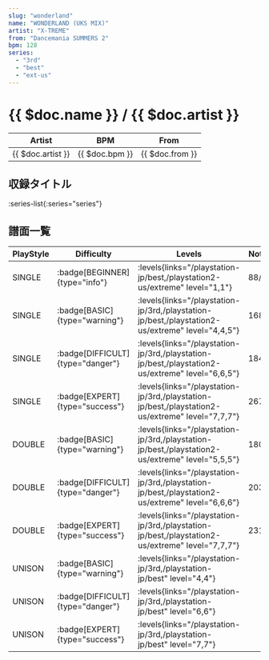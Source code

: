 ```yaml
---
slug: "wonderland"
name: "WONDERLAND (UKS MIX)"
artist: "X-TREME"
from: "Dancemania SUMMERS 2"
bpm: 128
series:
  - "3rd"
  - "best"
  - "ext-us"
---
```


# {{ $doc.name }} / {{ $doc.artist }}

|Artist|BPM|From|
|------|---|----|
|{{ $doc.artist }}|{{ $doc.bpm }}|{{ $doc.from }}|

## 収録タイトル

:series-list{:series="series"}

## 譜面一覧

|PlayStyle|Difficulty|Levels|Notes|Movie|
|---------|----------|------|-----|-----|
|SINGLE| :badge[BEGINNER]{type="info"}| :levels{links="/playstation-jp/best,/playstation2-us/extreme" level="1,1"}|88/0||
|SINGLE| :badge[BASIC]{type="warning"}| :levels{links="/playstation-jp/3rd,/playstation-jp/best,/playstation2-us/extreme" level="4,4,5"}|168/0||
|SINGLE| :badge[DIFFICULT]{type="danger"}| :levels{links="/playstation-jp/3rd,/playstation-jp/best,/playstation2-us/extreme" level="6,6,5"}|184/0||
|SINGLE| :badge[EXPERT]{type="success"}| :levels{links="/playstation-jp/3rd,/playstation-jp/best,/playstation2-us/extreme" level="7,7,7"}|267/0||
|DOUBLE| :badge[BASIC]{type="warning"}| :levels{links="/playstation-jp/3rd,/playstation-jp/best,/playstation2-us/extreme" level="5,5,5"}|180/0||
|DOUBLE| :badge[DIFFICULT]{type="danger"}| :levels{links="/playstation-jp/3rd,/playstation-jp/best,/playstation2-us/extreme" level="6,6,6"}|203/0||
|DOUBLE| :badge[EXPERT]{type="success"}| :levels{links="/playstation-jp/3rd,/playstation-jp/best,/playstation2-us/extreme" level="7,7,7"}|231/0||
|UNISON| :badge[BASIC]{type="warning"}| :levels{links="/playstation-jp/3rd,/playstation-jp/best" level="4,4"}|||
|UNISON| :badge[DIFFICULT]{type="danger"}| :levels{links="/playstation-jp/3rd,/playstation-jp/best" level="6,6"}|||
|UNISON| :badge[EXPERT]{type="success"}| :levels{links="/playstation-jp/3rd,/playstation-jp/best" level="7,7"}|||
